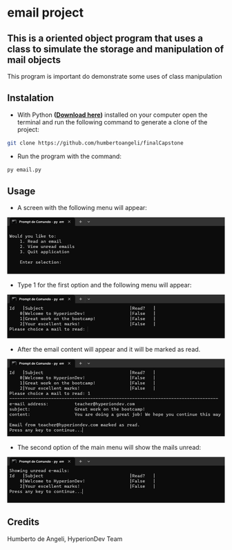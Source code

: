 # email project

## This is a oriented object program that uses a class to simulate the storage and manipulation of mail objects

This program is important do demonstrate some uses of
class manipulation

## Instalation

- With Python **([Download here](https://www.python.org/downloads/))** installed on your computer open the terminal and run the following command to generate a clone of the project:

```bash
git clone https://github.com/humbertoangeli/finalCapstone
```

- Run the program with the command:
```bash
py email.py
```

## Usage

- A screen with the following menu will appear:

![email01](blob/email01.png)

- Type 1 for the first option and the following menu will appear:

![email01](blob/email02.png)

- After the email content will appear and it will be marked as read.

![email01](blob/email03.png)

- The second option of the main menu will show the mails unread:

![email01](blob/email04.png)

## Credits

Humberto de Angeli, HyperionDev Team
